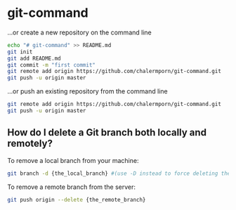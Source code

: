 # git-command

…or create a new repository on the command line

```sh
echo "# git-command" >> README.md
git init
git add README.md
git commit -m "first commit"
git remote add origin https://github.com/chalermporn/git-command.git
git push -u origin master
```
…or push an existing repository from the command line

```sh
git remote add origin https://github.com/chalermporn/git-command.git
git push -u origin master
```

## How do I delete a Git branch both locally and remotely?

To remove a local branch from your machine:

```sh
git branch -d {the_local_branch} #(use -D instead to force deleting the branch without checking merged status)
```

To remove a remote branch from the server:

```sh
git push origin --delete {the_remote_branch}
```
